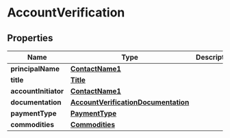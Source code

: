 

# AccountVerification


## Properties

| Name | Type | Description | Notes |
|------------ | ------------- | ------------- | -------------|
|**principalName** | [**ContactName1**](ContactName1.md) |  |  [optional] |
|**title** | [**Title**](Title.md) |  |  [optional] |
|**accountInitiator** | [**ContactName1**](ContactName1.md) |  |  [optional] |
|**documentation** | [**AccountVerificationDocumentation**](AccountVerificationDocumentation.md) |  |  [optional] |
|**paymentType** | [**PaymentType**](PaymentType.md) |  |  [optional] |
|**commodities** | [**Commodities**](Commodities.md) |  |  [optional] |



